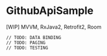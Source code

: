 # GithubApiSample
[WIP] MVVM, RxJava2, Retrofit2, Room

    // TODO: DATA BINDING
    // TODO: PAGING
    // TODO: TESTING
